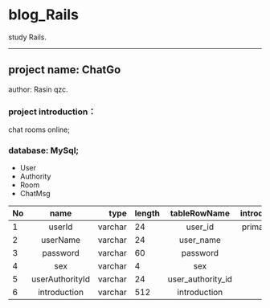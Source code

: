 # blog_Rails
study Rails.
***
## project name: ChatGo
  author: Rasin qzc.
### project introduction：
  chat rooms online;
  
### database: MySql;
  - User  
  - Authority
  - Room
  - ChatMsg

| No  | name |  type |  length  | tableRowName  | introduction  |
| :-  | :---------: |  ----:  | :--  | :-----------:  | :-----------------------------: |
| 1    | userId      |  varchar| 24   | user_id     | primary key                     |
| 2    | userName    |  varchar| 24   | user_name   |                                 |
| 3    | password    |  varchar| 60   | password    |                                 |
| 4    | sex         |  varchar| 4    | sex         |                                 |
| 5    | userAuthorityId|  varchar| 24   | user_authority_id   |                                 |
| 6    | introduction|  varchar| 512  | introduction|                                 |
